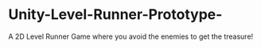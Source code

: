 # Unity-Level-Runner-Prototype-
A 2D Level Runner Game where you avoid the enemies to get the treasure!
